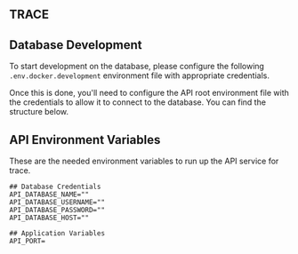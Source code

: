 ## TRACE

## Database Development
To start development on the database, please configure the following ``` .env.docker.development ``` environment file with appropriate credentials. 

Once this is done, you'll need to configure the API root environment file with the credentials to allow it to connect to the database. You can find the structure below.


## API Environment Variables
These are the needed environment variables to run up the API service for trace.
```
## Database Credentials
API_DATABASE_NAME=""
API_DATABASE_USERNAME=""
API_DATABASE_PASSWORD=""
API_DATABASE_HOST=""

## Application Variables
API_PORT=
```